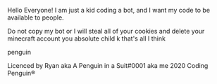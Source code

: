 Hello Everyone! I am just a kid coding a bot, and I want my code to be available to people.

Do not copy my bot or I will steal all of your cookies and delete your minecraft account you absolute child
k that's all I think

penguin

Licenced by Ryan aka A Penguin in a Suit#0001 aka me 2020
Coding Penguin®
